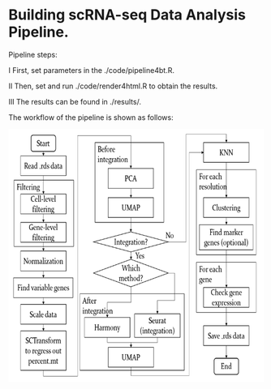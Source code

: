 # Building scRNA-seq Data Analysis Pipeline.

<p float="left">
Pipeline steps:

I   First, set parameters in the ./code/pipeline4bt.R.

II  Then, set and run ./code/render4html.R to obtain the results.

III The results can be found in ./results/.
</p>

<p float="left">
The workflow of the pipeline is shown as follows:
</p>

<p float="centre">
  <img src="figures/Workflow.png" width="600" height="500"/>
</p>
